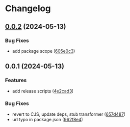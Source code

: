 # Changelog

## [0.0.2](https://github.com/helmturner/zod-tsdoc/compare/v0.0.1...v0.0.2) (2024-05-13)


### Bug Fixes

* add package scope ([605e0c3](https://github.com/helmturner/zod-tsdoc/commit/605e0c3ba3e12707c8087280abf9d0f84c5136b3))

## 0.0.1 (2024-05-13)


### Features

* add release scripts ([4e2cad3](https://github.com/helmturner/zod-tsdoc/commit/4e2cad3183807107e582d51778b648fc8493864f))


### Bug Fixes

* revert to CJS, update deps, stub transformer ([657d487](https://github.com/helmturner/zod-tsdoc/commit/657d4877adb27713ac8ef684773666fe8a2193f8))
* url typo in package.json ([962f8e4](https://github.com/helmturner/zod-tsdoc/commit/962f8e43125c26f96fe55542103c14763e75927a))
